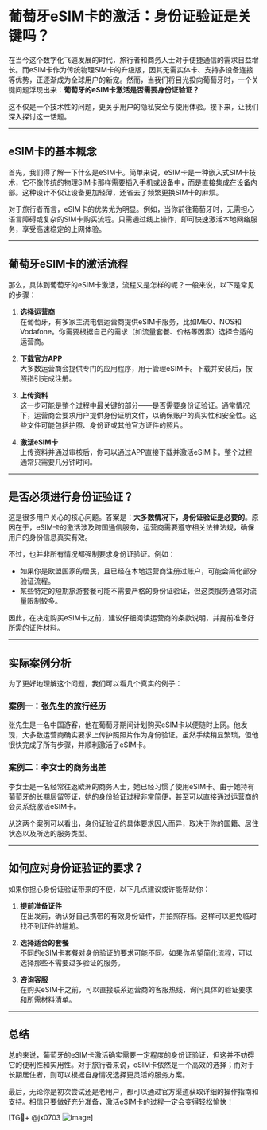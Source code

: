 # 葡萄牙eSIM卡的激活：身份证验证是关键吗？

在当今这个数字化飞速发展的时代，旅行者和商务人士对于便捷通信的需求日益增长。而eSIM卡作为传统物理SIM卡的升级版，因其无需实体卡、支持多设备连接等优势，正逐渐成为全球用户的新宠。然而，当我们将目光投向葡萄牙时，一个关键问题浮现出来：**葡萄牙的eSIM卡激活是否需要身份证验证？**

这不仅是一个技术性的问题，更关乎用户的隐私安全与使用体验。接下来，让我们深入探讨这一话题。

---

## eSIM卡的基本概念

首先，我们得了解一下什么是eSIM卡。简单来说，eSIM卡是一种嵌入式SIM卡技术，它不像传统的物理SIM卡那样需要插入手机或设备中，而是直接集成在设备内部。这种设计不仅让设备更加轻薄，还省去了频繁更换SIM卡的麻烦。

对于旅行者而言，eSIM卡的优势尤为明显。例如，当你前往葡萄牙时，无需担心语言障碍或复杂的SIM卡购买流程。只需通过线上操作，即可快速激活本地网络服务，享受高速稳定的上网体验。

---

## 葡萄牙eSIM卡的激活流程

那么，具体到葡萄牙的eSIM卡激活，流程又是怎样的呢？一般来说，以下是常见的步骤：

1. **选择运营商**  
   在葡萄牙，有多家主流电信运营商提供eSIM卡服务，比如MEO、NOS和Vodafone。你需要根据自己的需求（如流量套餐、价格等因素）选择合适的运营商。

2. **下载官方APP**  
   大多数运营商会提供专门的应用程序，用于管理eSIM卡。下载并安装后，按照指引完成注册。

3. **上传资料**  
   这一步可能是整个过程中最关键的部分——是否需要身份证验证。通常情况下，运营商会要求用户提供身份证明文件，以确保账户的真实性和安全性。这些文件可能包括护照、身份证或其他官方证件的照片。

4. **激活eSIM卡**  
   上传资料并通过审核后，你可以通过APP直接下载并激活eSIM卡。整个过程通常只需要几分钟时间。

---

## 是否必须进行身份证验证？

这是很多用户关心的核心问题。答案是：**大多数情况下，身份证验证是必要的**。原因在于，eSIM卡的激活涉及跨国通信服务，运营商需要遵守相关法律法规，确保用户的身份信息真实有效。

不过，也并非所有情况都强制要求身份证验证。例如：
- 如果你是欧盟国家的居民，且已经在本地运营商注册过账户，可能会简化部分验证流程。
- 某些特定的短期旅游套餐可能不需要严格的身份证验证，但这类服务通常对流量限制较多。

因此，在决定购买eSIM卡之前，建议仔细阅读运营商的条款说明，并提前准备好所需的证件材料。

---

## 实际案例分析

为了更好地理解这个问题，我们可以看几个真实的例子：

### 案例一：张先生的旅行经历  
张先生是一名中国游客，他在葡萄牙期间计划购买eSIM卡以便随时上网。他发现，大多数运营商确实要求上传护照照片作为身份验证。虽然手续稍显繁琐，但他很快完成了所有步骤，并顺利激活了eSIM卡。

### 案例二：李女士的商务出差  
李女士是一名经常往返欧洲的商务人士，她已经习惯了使用eSIM卡。由于她持有葡萄牙的长期居留签证，她的身份验证过程非常简便，甚至可以直接通过运营商的会员系统激活eSIM卡。

从这两个案例可以看出，身份证验证的具体要求因人而异，取决于你的国籍、居住状态以及所选的服务类型。

---

## 如何应对身份证验证的要求？

如果你担心身份证验证带来的不便，以下几点建议或许能帮助你：

1. **提前准备证件**  
   在出发前，确认好自己携带的有效身份证件，并拍照存档。这样可以避免临时找不到证件的尴尬。

2. **选择适合的套餐**  
   不同的eSIM卡套餐对身份验证的要求可能不同。如果你希望简化流程，可以选择那些不需要过多验证的服务。

3. **咨询客服**  
   在购买eSIM卡之前，可以直接联系运营商的客服热线，询问具体的验证要求和所需材料清单。

---

## 总结

总的来说，葡萄牙的eSIM卡激活确实需要一定程度的身份证验证，但这并不妨碍它的便利性和实用性。对于旅行者来说，eSIM卡依然是一个高效的选择；而对于长期居住者，则可以根据自身情况选择更灵活的服务方案。

最后，无论你是初次尝试还是老用户，都可以通过官方渠道获取详细的操作指南和支持。相信只要做好充分准备，激活eSIM卡的过程一定会变得轻松愉快！

[TG💪+ @jx0703 ![Image](https://github.com/user-attachments/assets/dbca1d08-cadb-493c-b0ec-ad6f7a83f270)]